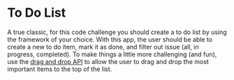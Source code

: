# To Do List

A true classic, for this code challenge you should create a to do list by using the framework of your choice. With this app, the user should be able to create a new to do item, mark it as done, and filter out issue (all, in progress, completed). To make things a little more challenging (and fun), use the [drag and drop API](https://developer.mozilla.org/en-US/docs/Web/API/HTML_Drag_and_Drop_API) to allow the user to drag and drop the most important items to the top of the list.
